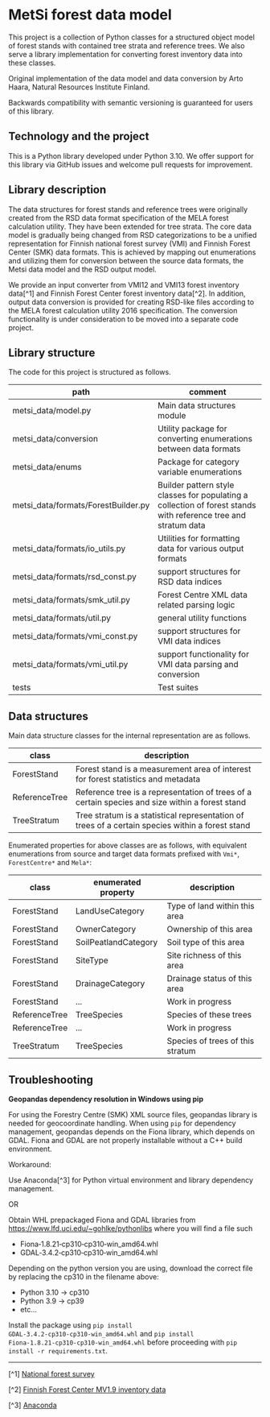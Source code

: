 # MetSi forest data model

This project is a collection of Python classes for a structured object model of forest stands with contained tree strata
and reference trees. We also serve a library implementation for converting forest inventory data into these classes.

Original implementation of the data model and data conversion by Arto Haara, Natural Resources Institute Finland.

Backwards compatibility with semantic versioning is guaranteed for users of this library.

## Technology and the project

This is a Python library developed under Python 3.10. We offer support for this library via GitHub issues and welcome
pull requests for improvement.

## Library description

The data structures for forest stands and reference trees were originally created from the RSD data format specification
of the MELA forest calculation utility. They have been extended for tree strata. The core data model is gradually being
changed from RSD categorizations to be a unified representation for Finnish national forest survey (VMI) and Finnish
Forest Center (SMK) data formats. This is achieved by mapping out enumerations and utilizing them for conversion
between the source data formats, the Metsi data model and the RSD output model.

We provide an input converter from VMI12 and VMI13 forest inventory data[^1] and Finnish Forest Center forest
inventory data[^2]. In addition, output data conversion is provided for creating RSD-like files according to the MELA
forest calculation utility 2016 specification. The conversion functionality is under consideration to be moved into a
separate code project.

## Library structure

The code for this project is structured as follows.

| path                                | comment                                                                                                         |
|-------------------------------------|-----------------------------------------------------------------------------------------------------------------|
| metsi_data/model.py                 | Main data structures module                                                                                     |
| metsi_data/conversion               | Utility package for converting enumerations between data formats                                                |
| metsi_data/enums                    | Package for category variable enumerations                                                                      |
| metsi_data/formats/ForestBuilder.py | Builder pattern style classes for populating a collection of forest stands with reference tree and stratum data |
| metsi_data/formats/io_utils.py      | Utilities for formatting data for various output formats                                                        |
| metsi_data/formats/rsd_const.py     | support structures for RSD data indices                                                                         |
| metsi_data/formats/smk_util.py      | Forest Centre XML data related parsing logic                                                                    |
| metsi_data/formats/util.py          | general utility functions                                                                                       |
| metsi_data/formats/vmi_const.py     | support structures for VMI data indices                                                                         |
| metsi_data/formats/vmi_util.py      | support functionality for VMI data parsing and conversion                                                       |
| tests                               | Test suites                                                                                                     |

## Data structures

Main data structure classes for the internal representation are as follows.

| class         | description                                                                                      |
|---------------|--------------------------------------------------------------------------------------------------|
| ForestStand   | Forest stand is a measurement area of interest for forest statistics and metadata                |
| ReferenceTree | Reference tree is a representation of trees of a certain species and size within a forest stand  |
| TreeStratum   | Tree stratum is a statistical representation of trees of a certain species within a forest stand |

Enumerated properties for above classes are as follows, with equivalent enumerations from source and target data formats
prefixed with `Vmi*`, `ForestCentre*` and `Mela*`:

| class         | enumerated property  | description                      |
|---------------|----------------------|----------------------------------|
| ForestStand   | LandUseCategory      | Type of land within this area    |
| ForestStand   | OwnerCategory        | Ownership of this area           |
| ForestStand   | SoilPeatlandCategory | Soil type of this area           |
| ForestStand   | SiteType             | Site richness of this area       |
| ForestStand   | DrainageCategory     | Drainage status of this area     |
| ForestStand   | ...                  | Work in progress                 |
| ReferenceTree | TreeSpecies          | Species of these trees           |
| ReferenceTree | ...                  | Work in progress                 |
| TreeStratum   | TreeSpecies          | Species of trees of this stratum |

## Troubleshooting

**Geopandas dependency resolution in Windows using pip**

For using the Forestry Centre (SMK) XML source files, geopandas library is needed for geocoordinate handling. When
using `pip` for dependency management, geopandas depends on the Fiona library, which depends on GDAL. Fiona and GDAL are
not properly installable without a C++ build environment.

Workaround:

Use Anaconda[^3] for Python virtual environment and library dependency management.

OR

Obtain WHL prepackaged Fiona and GDAL libraries from https://www.lfd.uci.edu/~gohlke/pythonlibs where you will find a
file such

* Fiona‑1.8.21‑cp310‑cp310‑win_amd64.whl
* GDAL‑3.4.2‑cp310‑cp310‑win_amd64.whl

Depending on the python version you are using, download the correct file by replacing the cp310 in the filename above:

* Python 3.10 -> cp310
* Python 3.9 -> cp39
* etc...

Install the package using `pip install GDAL‑3.4.2‑cp310‑cp310‑win_amd64.whl`
and `pip install Fiona‑1.8.21‑cp310‑cp310‑win_amd64.whl` before proceeding with `pip install -r requirements.txt`.

---

[^1] [National forest survey](https://www.luke.fi/fi/seurannat/valtakunnan-metsien-inventointi-vmi)

[^2] [Finnish Forest Center MV1.9 inventory data](https://metsatietostandardit.bitcomp.com)

[^3] [Anaconda](https://www.anaconda.com/products/distribution)